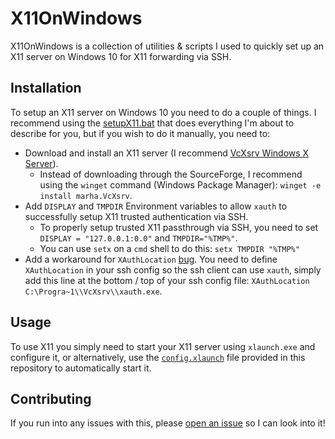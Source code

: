 # X11OnWindows

X11OnWindows is a collection of utilities & scripts I used to quickly set up an X11 server on Windows 10 for X11 forwarding via SSH.

## Installation

To setup an X11 server on Windows 10 you need to do a couple of things. I recommend using the [setupX11.bat](setupX11.bat) that does everything I'm about to describe for you, but if you wish to do it manually, you need to:
 - Download and install an X11 server (I recommend [VcXsrv Windows X Server](https://sourceforge.net/projects/vcxsrv/)).
    - Instead of downloading through the SourceForge, I recommend using the `winget` command (Windows Package Manager): `winget -e install marha.VcXsrv`.
 - Add `DISPLAY` and `TMPDIR` Environment variables to allow `xauth` to successfully setup X11 trusted authentication via SSH.
    - To properly setup trusted X11 passthrough via SSH, you need to set `DISPLAY = "127.0.0.1:0.0"` and `TMPDIR="%TMP%"`.
    - You can use `setx` on a `cmd` shell to do this: `setx TMPDIR "%TMP%"`
- Add a workaround for `XAuthLocation` [bug](https://github.com/PowerShell/Win32-OpenSSH/issues/1563). You need to define `XAuthLocation` in your ssh config so the ssh client can use `xauth`, simply add this line at the bottom / top of your ssh config file: `XAuthLocation C:\Progra~1\\VcXsrv\\xauth.exe`.

## Usage

To use X11 you simply need to start your X11 server using `xlaunch.exe` and configure it, or alternatively, use the [`config.xlaunch`](config.xlaunch) file provided in this repository to automatically start it.

## Contributing
If you run into any issues with this, please [open an issue](https://github.com/jncfa/X11OnWindows/issues) so I can look into it!
